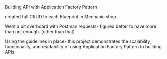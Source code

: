 Building API with Application Factory Pattern

created full CRUD to each Blueprint in Mechanic shop.

Went a bit overboard with Postman requests- figured better to have more than not enough.
(other than that)

Using the guidelines in place- this project demonstrates the scalability, functionality, and readability of using Application Factory Pattern to building APIs.
